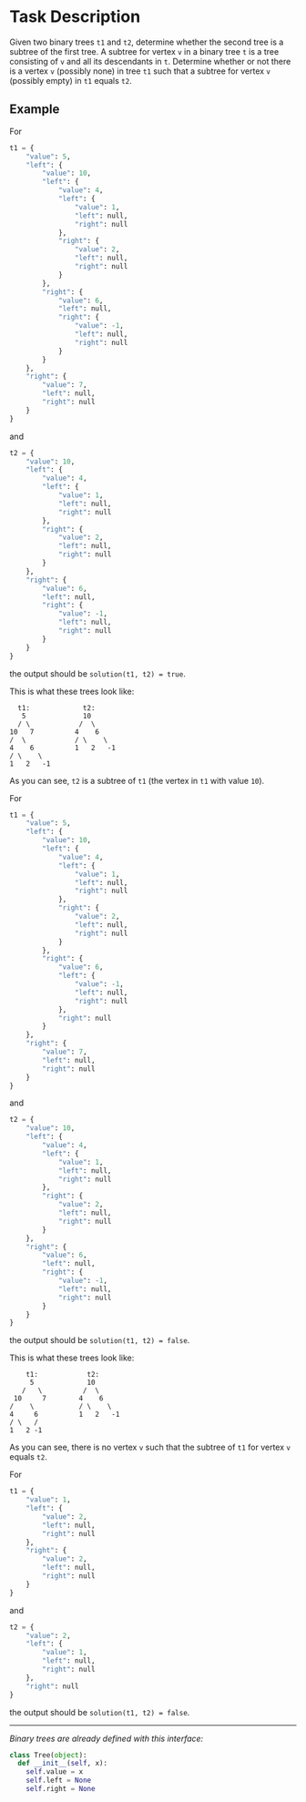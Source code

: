 # Task Description

Given two binary trees `t1` and `t2`, determine whether the second tree is a subtree of the first tree. A subtree for vertex `v` in a binary tree `t` is a tree consisting of `v` and all its descendants in `t`. Determine whether or not there is a vertex `v` (possibly none) in tree `t1` such that a subtree for vertex `v` (possibly empty) in `t1` equals `t2`.

## Example

For

```python
t1 = {
    "value": 5,
    "left": {
        "value": 10,
        "left": {
            "value": 4,
            "left": {
                "value": 1,
                "left": null,
                "right": null
            },
            "right": {
                "value": 2,
                "left": null,
                "right": null
            }
        },
        "right": {
            "value": 6,
            "left": null,
            "right": {
                "value": -1,
                "left": null,
                "right": null
            }
        }
    },
    "right": {
        "value": 7,
        "left": null,
        "right": null
    }
}
```

and

```python
t2 = {
    "value": 10,
    "left": {
        "value": 4,
        "left": {
            "value": 1,
            "left": null,
            "right": null
        },
        "right": {
            "value": 2,
            "left": null,
            "right": null
        }
    },
    "right": {
        "value": 6,
        "left": null,
        "right": {
            "value": -1,
            "left": null,
            "right": null
        }
    }
}
```

the output should be `solution(t1, t2) = true`.

This is what these trees look like:

```plaintext
  t1:             t2:
   5              10
  / \            /  \
10   7          4    6
/  \            / \    \
4    6          1   2   -1
/ \    \
1   2   -1
```

As you can see, `t2` is a subtree of `t1` (the vertex in `t1` with value `10`).

For

```python
t1 = {
    "value": 5,
    "left": {
        "value": 10,
        "left": {
            "value": 4,
            "left": {
                "value": 1,
                "left": null,
                "right": null
            },
            "right": {
                "value": 2,
                "left": null,
                "right": null
            }
        },
        "right": {
            "value": 6,
            "left": {
                "value": -1,
                "left": null,
                "right": null
            },
            "right": null
        }
    },
    "right": {
        "value": 7,
        "left": null,
        "right": null
    }
}
```

and

```python
t2 = {
    "value": 10,
    "left": {
        "value": 4,
        "left": {
            "value": 1,
            "left": null,
            "right": null
        },
        "right": {
            "value": 2,
            "left": null,
            "right": null
        }
    },
    "right": {
        "value": 6,
        "left": null,
        "right": {
            "value": -1,
            "left": null,
            "right": null
        }
    }
}
```

the output should be `solution(t1, t2) = false`.

This is what these trees look like:

```plaintext
    t1:            t2:
     5             10
   /   \          /  \
 10     7        4    6
/    \           / \    \
4     6          1   2   -1
/ \   / 
1   2 -1
```

As you can see, there is no vertex `v` such that the subtree of `t1` for vertex `v` equals `t2`.

For

```python
t1 = {
    "value": 1,
    "left": {
        "value": 2,
        "left": null,
        "right": null
    },
    "right": {
        "value": 2,
        "left": null,
        "right": null
    }
}
```

and

```python
t2 = {
    "value": 2,
    "left": {
        "value": 1,
        "left": null,
        "right": null
    },
    "right": null
}
```

the output should be `solution(t1, t2) = false`.

---
*Binary trees are already defined with this interface:*

```python
class Tree(object):
  def __init__(self, x):
    self.value = x
    self.left = None
    self.right = None
```